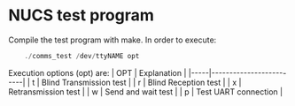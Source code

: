 # NUCS test program

Compile the test program with make.
In order to execute:

```C
    ./comms_test /dev/ttyNAME opt
```
Execution options (opt) are:
| OPT | Explanation             |
|-----|-------------------------|
| t   | Blind Transmission test |
| r   | Blind Reception test    |
| x   | Retransmission test     |
| w   | Send and wait test      |
| p   | Test UART connection    |
